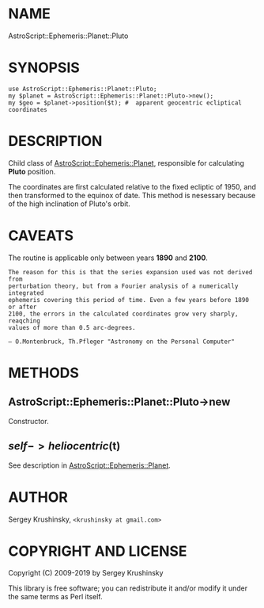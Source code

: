 # NAME

AstroScript::Ephemeris::Planet::Pluto

# SYNOPSIS

    use AstroScript::Ephemeris::Planet::Pluto;
    my $planet = AstroScript::Ephemeris::Planet::Pluto->new();
    my $geo = $planet->position($t); #  apparent geocentric ecliptical coordinates

# DESCRIPTION

Child class of [AstroScript::Ephemeris::Planet](https:/github.com/skrushinsky/astroscript/docs/AstroScript/Ephemeris/Planet.md), responsible for calculating
**Pluto** position.

The coordinates are first calculated relative to the fixed ecliptic of 1950, and
then transformed to the equinox of date. This method is nesessary because of
the high inclination of Pluto's orbit.

# CAVEATS

The routine is applicable only between years **1890** and **2100**.

    The reason for this is that the series expansion used was not derived from
    perturbation theory, but from a Fourier analysis of a numerically integrated
    ephemeris covering this period of time. Even a few years before 1890 or after
    2100, the errors in the calculated coordinates grow very sharply, reaqching
    values of more than 0.5 arc-degrees.

    — O.Montenbruck, Th.Pfleger "Astronomy on the Personal Computer"

# METHODS

## AstroScript::Ephemeris::Planet::Pluto->new

Constructor.

## $self->heliocentric($t)

See description in [AstroScript::Ephemeris::Planet](https:/github.com/skrushinsky/astroscript/docs/AstroScript/Ephemeris/Planet.md).

# AUTHOR

Sergey Krushinsky, `<krushinsky at gmail.com>`

# COPYRIGHT AND LICENSE

Copyright (C) 2009-2019 by Sergey Krushinsky

This library is free software; you can redistribute it and/or modify
it under the same terms as Perl itself.